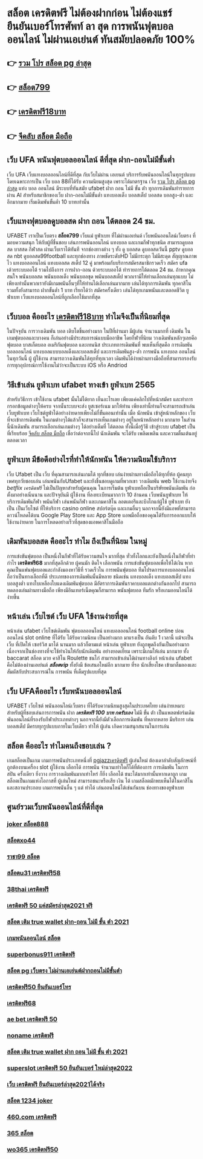 # สล็อต เครดิตฟรี ไม่ต้องฝากก่อน ไม่ต้องแชร์ ยืนยันเบอร์โทรศัพท์ ลา สุด  การพนันฟุตบอล ออนไลน์ ไม่ผ่านเอเย่นต์  ทันสมัยปลอดภัย 100%

## 👉 [รวม โปร สล็อต pg ล่าสุด](https://www.ufaeat.com/ufabet-master-login/)
## 👉 [สล็อต799](https://www.ufaeat.com/credit-free-50/)
## 👉 [เครดิตฟรี18บาท](https://www.ufaeat.com/register/)
## 👉 [จีคลับ สล็อต มือถือ](https://www.ufaeat.com/register/)

## เว็บ UFA  พนันฟุตบอลออนไลน์  ดีที่สุด ฝาก-ถอนไม่มีขั้นต่ำ

เว็บ UFA เว็บแทงบอลออนไลน์ที่ดีที่สุด กับเว็บไม่ผ่าน เอเยนต์ บริการรับพนันออนไลน์ในทุกรูปแบบ โดยเฉพาะการเป็น เว็บ บอล 88ที่ได้รับ ความนิยมสูงสุด เพราะได้มาตรฐาน เว็บ [รวม โปร สล็อต pg ล่าสุด](https://www.ufaeat.com/credit-free-50/) แท่ง บอล ออนไลน์ มีระบบที่ทันสมัย ufabet ฝาก ถอน ไม่มี ขั้น ต่ํา ทุกการเดิมพันทำรายการผ่าน AI สำหรับสมาชิกของเว็บ ฝาก-ถอนไม่มีขั้นต่ำ แทงบอลเต็ง บอลสเต็ป บอลสด บอลสูง-ต่ำ และอีกมากมาย เริ่มเดิมพันขั้นต่ำ 10 บาทเท่านั้น


##  เว็บแทงฟุตบอลดูบอลสด ฝาก ถอน ได้ตลอด 24 ชม.

UFABET เราเป็นเว็บตรง **สล็อต799** เว็บแม่ ยูฟ่าเบท ที่ไม่ผ่านเอเย่นต์ เว็บพนันออนไลน์เว็บตรง ที่มอบความสนุก ให้กับผู้ที่ชื่นชอบ เล่นการพนันออนไลน์ แทงบอล และเกมกีฬาทุกชนิด สามารถดูบอลสด บาสสด กีฬาสด ผ่านเว็บเราได้ทันที จากช่องทางต่าง ๆ ทั้ง   ดู บอลสด ดูบอลสดวันนี้ pptv ดูบอลสด nbt ดูบอลสด99football และทุกช่องทาง ภาพชัดระดับHD ไม่มีกระตุก ไม่มีสะดุด สัญญาณภาพไว แทงบอลออนไลน์ แทงบอลสด สเต็ป 12 คู่  มาพร้อมกับบริการสมัครสมาชิกรวดเร็ว สมัคร ufa เด้วยระบบออโต้ รวมไปถึงการ การฝาก-ถอน ด้วยระบบออโต้  ทำรายการได้ตลอด 24 ชม. ถ้าหากคุณสนใจ พนันบอลสด พนันบอลเต็ง พนันบอลชุด พนันบอลสเต็ป พวกเรามีให้ท่านเลือกเล่นทุกแบบ ไม่เพียงเท่านั้นพวกเรายังมีเกมพนันอื่นๆที่ให้ท่านได้เลือกเล่นมากมาย  เล่นได้ทุกการเดิมพัน ทุกคาสิโน รวมทั้งยังสามารถ ฝากขั้นต่ำ 1 บาท  เรียกได้ว่า สมัครครั้งเดียว เล่นได้ทุกเกมพนันและตลอดชีวิต ยูฟ่าเบท เว็บแทงบอลออนไลน์ที่ถูกเลือกใช้มากที่สุด

## เว็บบอล  คืออะไร  [เครดิตฟรี18บาท](https://www.ufaeat.com/register/) ทำไมจึงเป็นที่นิยมที่สุด

ในปัจจุบัน การวางเดิมพัน บอล เติบโตขึ้นอย่างมาก ในปีที่ผ่านมา มีผู้เล่น จำนวนมากที่ เดิมพัน ในเกมฟุตบอลและบางคน ก็เล่นอย่างมีประสบการณ์แบบมืออาชีพ โดยกีฬาที่นิยม วางเดิมพันหลักๆเลยคือ ฟุตบอล บาสเก็ตบอล อเมริกันฟุตบอล และเทนนิส ประเภทการเดิมพันที่ พบเห็นที่สุดคือ  การเดิมพันบอลออนไลน์  แทงบอลแบบบอลเต็งและบอลสเต็ป และการเดิมพันสูง-ต่ำ การพนัน  แทงบอล ออนไลน์ในทุกวันนี้  ผู้ ผู้ใช้งาน สามารถวางเดิมพันได้ทุกที่ทุกเวลา เดิมพันได้ง่ายผ่านทางมือถือที่สามารถรองรับการทุกอุปกรณ์การใช้งานไม่ว่าจะเป็นระบบ iOS หรือ Andriod

## วิธีเข้าเล่น ยูฟ่าเบท ufabet ทางเข้า ยูฟ่าเบท 2565

สำหรับวิธีการ เข้าใช้งาน   ufabet  นั้นไม่ได้ยาก เย็นอะไรเลย เพียงแค่คลิกไปที่หน้าสมัคร  และทำการกรอกข้อมูลต่างๆให้ครบ จากนั้นระบบจะส่ง  ยูสเซอร์เนม มาให้ท่าน เพียงเท่านี้ท่านก็จะสามารถเข้าเล่น   เว็บยูฟ่าเบท เว็บไซต์ยูฟ่าได้อย่างง่ายดายเพียงไม่กี่ขั้นตอนเท่านั้น เมื่อ นักพนัน เข้าสู่หน้าหลักของ เว็บที่จะเข้าการเดิมพัน ในเกมต่างๆได้แล้วก็จะสามารถเห็นเกมต่างๆ อยู่ในหน้าหลักอย่าง มากมาย  ในส่วนนี้นักเดิมพัน สามารถเลือกเล่นเกมต่างๆ ได้อย่างเต็มที่  ได้ตลอด  ทั้งนี้เมื่อรู้วิธี เข้าสู่ระบบ  ufabet  เป็นที่เรียบร้อย [จีคลับ สล็อต มือถือ](https://www.ufaeat.com/ufabet-master-login/) เชื่อว่าต่อจากนี้ไป นักเดิมพัน จะได้รับ  เพลิดเพลิน และความตื่นเต้นอยู่ตลอดเวลา


## ยูฟ่าเบท มีข้อดีอย่างไรที่ทำให้นักพนัน ให้ความนิยมใช้บริการ

 เว็บ Ufabet เป็น เว็บ ที่คุณสามารถเล่นเกมได้ ทุกที่ชอบ เล่นง่ายผ่านทางมือถือได้ทุกยี่ห้อ ผู้คนทุกเพศทุกวัยชอบเล่น เล่นพนันกับUfabet และยังชื่นชอบดูเกมที่พวกเขา วางเดิมพัน web ใช้งานง่ายจึง *betflix เครดิตฟรี* ไม่เป็นปัญหาสำหรับผู้คนคุณ ในการเริ่มต้น ยูฟ่าเบทถือเป็นบริษัทพนันเดิมพัน ก่อตั้งมาอย่างเนิ่นนาน และปัจจุบันมี ผู้ใช้งาน ที่ลงทะเบียนมากกว่า 10 ล้านคน เว็บพนันยูฟ่าเบท ให้บริการเดิมพันกีฬา พนันกีฬา เล่นพนันกีฬา และเกมคาสิโน ลอตเตอรีและบิงโกแก่ผู้ใช้  ยูฟ่าเบท ยังเป็น เป็นเว็บไซต์ ที่ให้บริการ casino online   สปอร์ตบุ๊ค และเกมอื่นๆ นอกจากนี้ยังมีแอพที่สามารถดาวน์โหลดได้บน Google Play Store และ App Store แอพมือถือของคุณได้รับการออกแบบให้ใช้งานง่ายดาย ในการโหลดอย่างเร็วที่สุดของแอพคาสิโนมือถือ 


##  เดิมพันบอลสด คืออะไร   ทำไม ถึงเป็นที่นิยม ในหมู่ 

 การแข่งขันฟุตบอล เป็นหนึ่งในกีฬาที่ได้รับความสนใจ  มากที่สุด  ทั่วทั้งโลกและยังเป็นหนึ่งในกีฬาที่ทำกำไร **เครดิตฟรี68** มากที่สุดอีกด้วย ผู้คนมัก ติดใจ  เลือกพนัน การแข่งขันฟุตบอลเพื่อให้ได้เงิน หากคุณเป็นแฟนฟุตบอลและกำลังมองหาวิธีที่ รวดเร็วใน การพนันฟุตบอล  ทีมโปรดการแทงบอลออนไลน์  ถือว่าเป็นทางเลือกที่ดี ประเภทของการเดิมพันนั้นมีหลาย ชนิดเช่น แทงบอลเต็ง แทงบอลสเต็ป แทงบอลสูงต่ำ แทงใบเหลืองใบแดงเดิมพันฟุตบอล มีอัตราการเดิมพันราคาบอลแตกต่างกันออกไป สามารถทดลองเล่นผ่านทางมือถือ เพียงมีอินเทอร์เน็ตคุณก็สามารถ พนันฟุตบอล  ทีมรัก หรือเกมออนไลน์ได้ง่ายขึ้น


## หน้าเล่น เว็บไซต์  เว็บ UFA ใช้งานง่ายที่สุด 

หน้าเล่น  ufabet  เว็บไซต์เดิมพัน  ฟุตบอลออนไลน์ แทงบอลออนไลน์ football online  บ่อนออนไลน์  slot online  ที่ได้รับ ได้รับความนิยม เป็นอย่างมาก มาแรงเป็น อันดับ 1   เวลานี้  แม้จะเป็น เว็บ ที่เปิดให้ เซอร์วิส มาได้  นานมาก แล้วก็ตามแต่ หน้าเล่น ยูฟ่าเบท  ยังถูกพูดถึงกันเป็นอย่างมาก เนื่องจากเป็นช่องทางที่จะใช้ทำเงินให้กับนักเดิมพัน   อย่างยอดเยี่ยม เพราะมีเกมให้เล่น มากมาย ทั้ง  baccarat สล็อต  มวย คาสิโน    Roulette   ชนไก่ สามารถเข้าเล่นได้ผ่านทางลิงก์  หน้าเล่น  ufabet  คือไม่ต้องผ่านเอเย่นต์ ***สล็อตvip***  ทั้งยังมี ข้อเสนอใหม่อีก มากมาย ที่รอ นักเสี่ยงโชค เข้ามาลิ้มลองและสัมผัสกับประสบการณ์ใน การพนัน ที่เต็มรูปแบบที่สุด


## เว็บ UFAคืออะไร เว็บพนันบอลออนไลน์ 

UFABET  เว็บไซต์   พนันออนไลน์เว็บตรง  ที่ได้รับความนิยมสูงสุดในประเทศไทย เล่นง่ายเหมาะสำหรับผู้ที่ชอบเล่นการการพนัน ฝาก ***เครดิตฟรี 100 บาท กดรับเอง*** ไม่มี ขั้น ต่ํา  เป็นแพลตฟอร์มเดิมพันออนไลน์ที่รองรับกีฬาประเภทต่างๆ นอกจากนี้ยังมีตัวเลือกการเดิมพัน ที่หลากหลาย มีบริการ   เล่นบอลสเต็ป  มีครบทุกรูปแบบภายในเว็บเดียว ทำให้  ผู้เล่น เกิดความสนุกสนานในการเล่น


## สล็อต  คืออะไร ทำไมคนถึงชอบเล่น ?

 เกมสล็อตเป็นเกม  เกมการพนันประเภทหนึ่งที่ [pgjazzเครดิตฟรี](https://www.ufaeat.com/regis-ufabet-master-free/) ผู้เล่นใหม่ ต้องเดาลำดับสัญลักษณ์ที่ถูกต้องบนเครื่อง slot   ผู้ใช้งาน เลือกได้   การพนัน จำนวนเท่าใดก็ได้ที่ต้องการ การเดิมพัน ในการ สปิน ครั้งเดียว ยิ่งวาง  การวางเดิมพันมากเท่าไหร่ ก็ยิ่ง เลือกได้ ชนะได้มากเท่านั้นหากเดาถูก  เกมสล็อตเป็นเกมแห่งโอกาสที่ ผู้เล่นใหม่ สามารถชนะหรือเสีย เงิน ได้  เกมสล็อตมักพบเห็นได้ในคาสิโนและสถานประกอบ  เกมการพนันอื่น ๆ แต่ ทำได้ เล่นออนไลน์ได้เช่นกันบน ช่องทางของยูฟ่าเบท 


## ศูนย์รวมเว็บพนันออนไลน์ที่ดีที่สุด

### [joker สล็อต888](https://atom.io/themes/UFAEAT%20ทางเข้า%20UFABET%20เข้า%20สู่ระบบ%20สล็อต%206666%20008%20สล็อต%20สมัครฟรี%20ฟรีเครดิต%20100%)
### [สล็อตxo44](https://atom.io/themes/UFAEAT%20ทางเข้า%20UFABET%20dumbo%20สล็อต%20008%20สล็อต%20สมัครฟรี%20ฟรีเครดิต%20100%)
### [ราชา99 สล็อต](https://atom.io/themes/UFAEAT%20ทางเข้า%20UFABET%20superslot%20เครดิตฟรี%2030%20ยืนยันเบอร์%20008%20สล็อต%20สมัครฟรี%20ฟรีเครดิต%20100%)
### [สล็อตu31 เครดิตฟรี58](https://atom.io/themes/UFAEAT%20ทางเข้า%20UFABET%20super%20slot777%20เครดิตฟรี%2030%20ยืนยันเบอร์%20008%20สล็อต%20สมัครฟรี%20ฟรีเครดิต%20100%)
### [38thai เครดิตฟรี](https://atom.io/themes/UFAEAT%20ทางเข้า%20UFABET%20สล็อต365%20008%20สล็อต%20สมัครฟรี%20ฟรีเครดิต%20100%)
### [เครดิตฟรี 50 แค่สมัครล่าสุด2021 ฟรี](https://atom.io/themes/UFAEAT%20ทางเข้า%20UFABET%20ufa1234%20เครดิตฟรี%2050%20008%20สล็อต%20สมัครฟรี%20ฟรีเครดิต%20100%)
### [สล็อต เติม true wallet ฝาก-ถอน ไม่มี ขั้น ต่ํา 2021](https://atom.io/themes/UFAEAT%20ทางเข้า%20UFABET%20winner55%20เครดิตฟรี%20ยืนยัน%20ตัว%20ตน%20008%20สล็อต%20สมัครฟรี%20ฟรีเครดิต%20100%)
### [เกมพนันออนไลน์ สล็อต](https://atom.io/themes/UFAEAT%20ทางเข้า%20UFABET%20สล็อตxo%20999%20008%20สล็อต%20สมัครฟรี%20ฟรีเครดิต%20100%)
### [superbonus911 เครดิตฟรี](https://atom.io/themes/UFAEAT%20ทางเข้า%20UFABET%20superslot%20เครดิตฟรี%2050%20ไม่ต้องแชร์%20008%20สล็อต%20สมัครฟรี%20ฟรีเครดิต%20100%)
### [สล็อต pg เว็บตรง ไม่ผ่านเอเย่นต์ฝากถอนไม่มีขั้นต่ํา](https://atom.io/themes/UFAEAT%20ทางเข้า%20UFABET%20joker%20เครดิตฟรี%2050%20ไม่ต้อง%20ฝากล่าสุด%20008%20สล็อต%20สมัครฟรี%20ฟรีเครดิต%20100%)
### [เครดิตฟรี50 ยืนยันเบอร์โทร](https://atom.io/themes/UFAEAT%20ทางเข้า%20UFABET%20สล็อต%20pg%20ที่ดีที่สุด%20008%20สล็อต%20สมัครฟรี%20ฟรีเครดิต%20100%)
### [เครดิตฟรี68](https://atom.io/themes/UFAEAT%20ทางเข้า%20UFABET%20joker%20สล็อต777%20008%20สล็อต%20สมัครฟรี%20ฟรีเครดิต%20100%)
### [ae bet เครดิตฟรี 50](https://atom.io/themes/UFAEAT%20ทางเข้า%20UFABET%20r666%20สล็อต%20008%20สล็อต%20สมัครฟรี%20ฟรีเครดิต%20100%)
### [noname เครดิตฟรี](https://atom.io/themes/UFAEAT%20ทางเข้า%20UFABET%20mgm99win%20เครดิตฟรี%20008%20สล็อต%20สมัครฟรี%20ฟรีเครดิต%20100%)
### [สล็อต เติม true wallet ฝาก ถอน ไม่มี ขั้น ต่ํา 2021](https://atom.io/themes/UFAEAT%20ทางเข้า%20UFABET%20mafia55%20เครดิตฟรี%2050%20008%20สล็อต%20สมัครฟรี%20ฟรีเครดิต%20100%)
### [superslot เครดิตฟรี 50 ยืนยันเบอร์ ใหม่ล่าสุด2022](https://atom.io/themes/UFAEAT%20ทางเข้า%20UFABET%20ลาวา%20สล็อต%20008%20สล็อต%20สมัครฟรี%20ฟรีเครดิต%20100%)
### [เว็บ เครดิตฟรี ยืนยันเบอร์ล่าสุด2021ได้จริง](https://atom.io/themes/UFAEAT%20ทางเข้า%20UFABET%20เว็บตรง%20สล็อต%202021%20เครดิตฟรี%20008%20สล็อต%20สมัครฟรี%20ฟรีเครดิต%20100%)
### [สล็อต 1234 joker](https://atom.io/themes/UFAEAT%20ทางเข้า%20UFABET%20เครดิตฟรี%20กดรับเอง%20ล่าสุด%20008%20สล็อต%20สมัครฟรี%20ฟรีเครดิต%20100%)
### [460.com เครดิตฟรี](https://atom.io/themes/UFAEAT%20ทางเข้า%20UFABET%206699สล็อต%20008%20สล็อต%20สมัครฟรี%20ฟรีเครดิต%20100%)
### [365 สล็อต](https://atom.io/themes/UFAEAT%20ทางเข้า%20UFABET%20ufabet168%20สล็อต%20008%20สล็อต%20สมัครฟรี%20ฟรีเครดิต%20100%)
### [wo365 เครดิตฟรี50](https://atom.io/themes/UFAEAT%20ทางเข้า%20UFABET%20เครดิตฟรี%20กดรับเอง%20ได้จริง%20ไม่ต้องแชร์%202022%20008%20สล็อต%20สมัครฟรี%20ฟรีเครดิต%20100%)